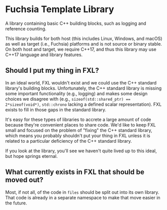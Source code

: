 # Fuchsia Template Library

A library containing basic C++ building blocks, such as logging and
reference counting.

This library builds for both host (this includes Linux, Windows, and
macOS) as well as target (i.e., Fuchsia) platforms and is not source
or binary stable. On both host and target, we require C++17, and thus
this library may use C++17 language and library features.

## Should I put my thing in FXL?

In an ideal world, FXL wouldn't exist and we could use the C++ standard
library's building blocks. Unfortunately, the C++ standard library is missing
some important functionality (e.g., logging) and makes some design choices we
disagree with (e.g., `sizeof(std::shared_ptr) == 2*sizeof(void*)`,
`std::chrono` lacking a defined scalar representation). FXL exists to fill in
those gaps in the standard library.

It's easy for these types of libraries to accrete a large amount of code because
they're convenient places to share code. We'd like to keep FXL small and focused
on the problem of "fixing" the C++ standard library, which means you probably
shouldn't put your thing in FXL unless it is related to a particular deficiency
of the C++ standard library.

If you look at the library, you'll see we haven't quite lived up to this ideal,
but hope springs eternal.

## What currently exists in FXL that should be moved out?

Most, if not all, of the code in `files` should be split out into its own
library. That code is already in a separate namespace to make that move easier
in the future.
